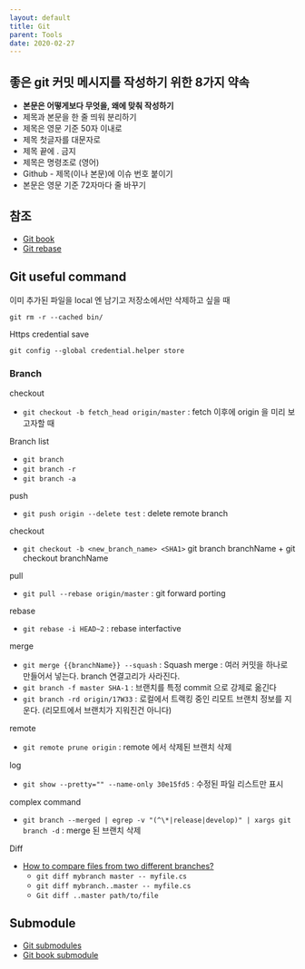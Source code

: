 ```yaml
---
layout: default
title: Git
parent: Tools
date: 2020-02-27
---
```


## 좋은 git 커밋 메시지를 작성하기 위한 8가지 약속

- **본문은 어떻게보다 무엇을, 왜에 맞춰 작성하기**
- 제목과 본문을 한 줄 띄워 분리하기
- 제목은 영문 기준 50자 이내로
- 제목 첫글자를 대문자로
- 제목 끝에 . 금지
- 제목은 명령조로 (영어)
- Github - 제목(이나 본문)에 이슈 번호 붙이기
- 본문은 영문 기준 72자마다 줄 바꾸기

## 참조

- [Git book](https://git-scm.com/book/ko/v2)
- [Git rebase](http://dogfeet.github.io/articles/2012/git-merge-rebase.html)

## Git useful command

이미 추가된 파일을 local 엔 남기고 저장소에서만 삭제하고 싶을 때

    git rm -r --cached bin/

Https credential save
    
    git config --global credential.helper store
	

### Branch

checkout

- `git checkout -b fetch_head origin/master` : fetch 이후에 origin 을 미리 보고자할 때

Branch list

- `git branch`
- `git branch -r`
- `git branch -a`

push

- `git push origin --delete test` : delete remote branch

checkout

- `git checkout -b <new_branch_name> <SHA1>` git branch branchName + git checkout branchName

pull

- `git pull --rebase origin/master` : git forward porting

rebase

- `git rebase -i HEAD~2` : rebase interfactive

merge

- `git merge {{branchName}} --squash` : Squash merge : 여러 커밋을 하나로 만들어서 넣는다. branch 연결고리가 사라진다.
- `git branch -f master SHA-1` : 브랜치를 특정 commit 으로 강제로 옮긴다
- `git branch -rd origin/17W33` : 로컬에서 트랙킹 중인 리모트 브랜치 정보를 지운다. (리모트에서 브랜치가 지워진건 아니다)

remote

- `git remote prune origin` : remote 에서 삭제된 브랜치 삭제

log

- `git show --pretty="" --name-only 30e15fd5` : 수정된 파일 리스트만 표시

complex command

- `git branch --merged | egrep -v "(^\*|release|develop)" | xargs git branch -d` : merge 된 브랜치 삭제


Diff

- [How to compare files from two different branches?](https://stackoverflow.com/a/4099805)
  - `git diff mybranch master -- myfile.cs`
  - `git diff mybranch..master -- myfile.cs`
  - `Git diff ..master path/to/file`

## Submodule

- [Git submodules](https://pinedance.github.io/blog/2019/05/28/Git-Submodule)
- [Git book submodule](https://git-scm.com/book/ko/v2/Git-%EB%8F%84%EA%B5%AC-%EC%84%9C%EB%B8%8C%EB%AA%A8%EB%93%88)
